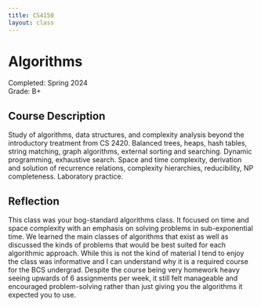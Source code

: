 ```yaml
---
title: CS4150
layout: class
---
```

# Algorithms
Completed: Spring 2024  
Grade: B+
## Course Description
Study of algorithms, data structures, and complexity analysis beyond the introductory treatment from CS 2420.  Balanced trees, heaps, hash tables, string matching, graph algorithms, external sorting and searching. Dynamic programming, exhaustive search.  Space and time complexity, derivation and solution of recurrence relations, complexity hierarchies, reducibility, NP completeness.  Laboratory practice.
## Reflection
This class was your bog-standard algorithms class. It focused on time and space complexity with an emphasis on solving problems in sub-exponential time. We learned the main classes of algorithms that exist as well as discussed the kinds of problems that would be best suited for each algorithmic approach. While this is not the kind of material I tend to enjoy the class was informative and I can understand why it is a required course for the BCS undergrad. Despite the course being very homework heavy seeing upwards of 6 assignments per week, it still felt manageable and encouraged problem-solving rather than just giving you the algorithms it expected you to use.